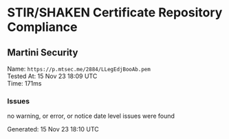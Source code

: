 # STIR/SHAKEN Certificate Repository Compliance

## Martini Security

Name: `https://p.mtsec.me/2884/LLegEdjBooAb.pem`\
Tested At: 15 Nov 23 18:09 UTC\
Time: 171ms

### Issues

no warning, or error, or notice date level issues were found

Generated: 15 Nov 23 18:10 UTC